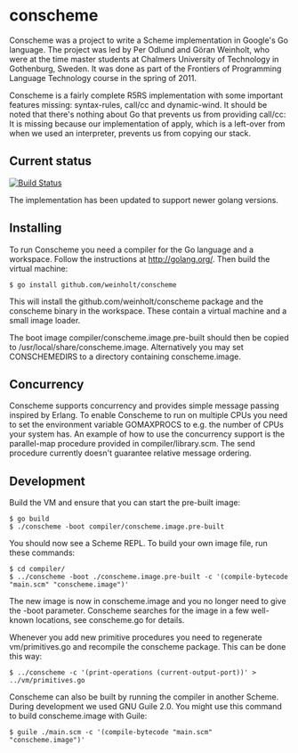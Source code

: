 # conscheme

Conscheme was a project to write a Scheme implementation in Google's
Go language. The project was led by Per Odlund and Göran Weinholt, who
were at the time master students at Chalmers University of Technology
in Gothenburg, Sweden. It was done as part of the Frontiers of
Programming Language Technology course in the spring of 2011.

Conscheme is a fairly complete R5RS implementation with some important
features missing: syntax-rules, call/cc and dynamic-wind. It should be
noted that there's nothing about Go that prevents us from providing
call/cc: It is missing because our implementation of apply, which is a
left-over from when we used an interpreter, prevents us from copying
our stack.

## Current status

[![Build Status](https://travis-ci.org/weinholt/conscheme.svg?branch=master)](https://travis-ci.org/weinholt/conscheme)

The implementation has been updated to support newer golang versions.

## Installing

To run Conscheme you need a compiler for the Go language and a
workspace. Follow the instructions at http://golang.org/. Then build
the virtual machine:

```
$ go install github.com/weinholt/conscheme
```

This will install the github.com/weinholt/conscheme package and the
conscheme binary in the workspace. These contain a virtual machine and
a small image loader.

The boot image compiler/conscheme.image.pre-built should then be
copied to /usr/local/share/conscheme.image. Alternatively you may set
CONSCHEMEDIRS to a directory containing conscheme.image.

## Concurrency

Conscheme supports concurrency and provides simple message passing
inspired by Erlang. To enable Conscheme to run on multiple CPUs you
need to set the environment variable GOMAXPROCS to e.g. the number of
CPUs your system has. An example of how to use the concurrency support
is the parallel-map procedure provided in compiler/library.scm. The
send procedure currently doesn't guarantee relative message ordering.

## Development

Build the VM and ensure that you can start the pre-built image:

```
$ go build
$ ./conscheme -boot compiler/conscheme.image.pre-built
```

You should now see a Scheme REPL. To build your own image file, run
these commands:

```
$ cd compiler/
$ ../conscheme -boot ./conscheme.image.pre-built -c '(compile-bytecode "main.scm" "conscheme.image")'
```

The new image is now in conscheme.image and you no longer need to give
the -boot parameter. Conscheme searches for the image in a few
well-known locations, see conscheme.go for details.

Whenever you add new primitive procedures you need to regenerate
vm/primitives.go and recompile the conscheme package. This can be done
this way:

```
$ ../conscheme -c '(print-operations (current-output-port))' > ../vm/primitives.go
```

Conscheme can also be built by running the compiler in another Scheme.
During development we used GNU Guile 2.0. You might use this command
to build conscheme.image with Guile:

```
$ guile ./main.scm -c '(compile-bytecode "main.scm" "conscheme.image")'
```
